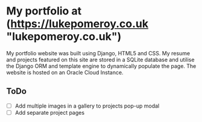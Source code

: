 # My portfolio at (https://lukepomeroy.co.uk "lukepomeroy.co.uk")
My portfolio website was built using Django, HTML5 and CSS. My resume and projects featured on this site are stored in a SQLite database and utilise the Django ORM and template engine to dynamically populate the page.
The website is hosted on an Oracle Cloud Instance.

## ToDo
- [ ] Add multiple images in a gallery to projects pop-up modal
- [ ] Add separate project pages
